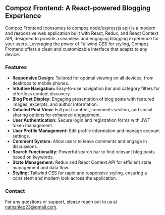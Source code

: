 ## Compoz Frontend: A React-powered Blogging Experience

Compoz Frontend (consumes to compoz node/expressjs api) is a modern and responsive web application built with React, Redux, and React Context API, designed to provide a seamless and engaging blogging experience for your users. Leveraging the power of Tailwind CSS for styling, Compoz Frontend offers a clean and customizable interface that adapts to any device.

### Features

* **Responsive Design:** Tailored for optimal viewing on all devices, from desktops to mobile phones.
* **Intuitive Navigation:** Easy-to-use navigation bar and category filters for effortless content discovery.
* **Blog Post Display:** Engaging presentation of blog posts with featured images, excerpts, and author information.
* **Detailed Post View:** Full post content, comments section, and social sharing options for enhanced engagement.
* **User Authentication:** Secure login and registration forms with JWT token management.
* **User Profile Management:** Edit profile information and manage account settings.
* **Comment System:** Allow users to leave comments and engage in discussions.
* **Search Functionality:** Powerful search bar to find relevant blog posts based on keywords.
* **State Management:** Redux and React Context API for efficient state management and data flow.
* **Styling:** Tailwind CSS for rapid and responsive styling, ensuring a consistent and modern look across the application.

### Contact

For any questions or support, please reach out to us at [nathanleg23@gmail.com](nathanleg23@gmail.com).
